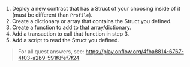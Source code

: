 1. Deploy a new contract that has a Struct of your choosing inside of it (must be different than `Profile`).  
2. Create a dictionary or array that contains the Struct you defined.  
3. Create a function to add to that array/dictionary.  
4. Add a transaction to call that function in step 3.  
5. Add a script to read the Struct you defined.  
> For all quest answers, see: https://play.onflow.org/4fba8814-6767-4f03-a2b9-591f8fef7f24
